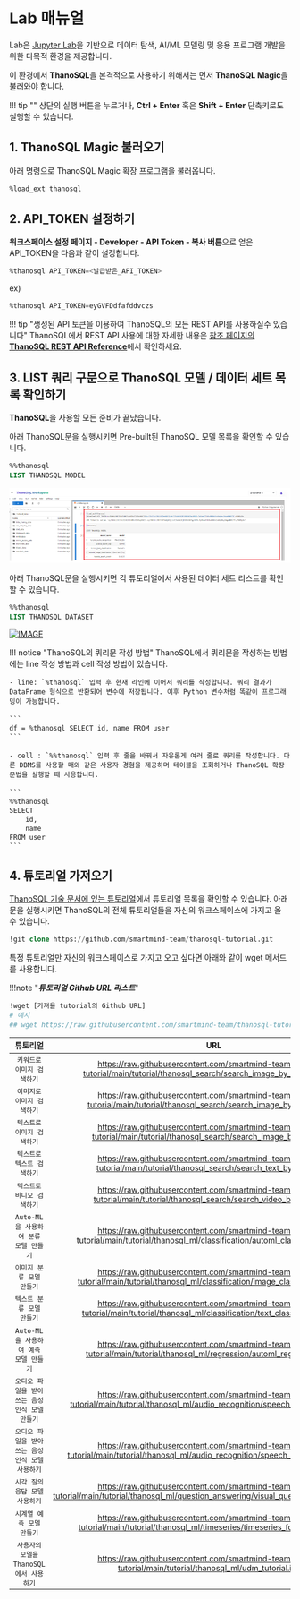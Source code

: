 # __Lab 매뉴얼__

Lab은 [Jupyter Lab](https://github.com/jupyterlab/jupyterlab)을 기반으로 데이터 탐색, AI/ML 모델링 및 응용 프로그램 개발을 위한 다목적 환경을 제공합니다.

이 환경에서 **ThanoSQL**을 본격적으로 사용하기 위해서는 먼저 **ThanoSQL Magic**을 불러와야 합니다.

!!! tip ""
    상단의 실행 버튼을 누르거나, **Ctrl + Enter** 혹은 **Shift + Enter** 단축키로도 실행할 수 있습니다.

## __1. ThanoSQL Magic 불러오기__

아래 명령으로 ThanoSQL Magic 확장 프로그램을 불러옵니다.

```sql
%load_ext thanosql
```
## __2. API_TOKEN 설정하기__

**워크스페이스 설정 페이지 - Developer - API Token - 복사 버튼**으로 얻은  API_TOKEN을 다음과 같이 설정합니다.


```sql
%thanosql API_TOKEN=<발급받은_API_TOKEN>
```

ex)

```sql
%thanosql API_TOKEN=eyGVFDdfafddvczs
```

!!! tip "생성된 API 토큰을 이용하여 ThanoSQL의 모든 REST API를 사용하실수 있습니다"
    ThanoSQL에서 REST API 사용에 대한 자세한 내용은 [참조 페이지의 __ThanoSQL REST API Reference__](../../../../how-to_guides/reference/#rest-api)에서 확인하세요.



## __3. LIST 쿼리 구문으로 ThanoSQL 모델 / 데이터 세트 목록 확인하기__

**ThanoSQL**을 사용할 모든 준비가 끝났습니다.

아래 ThanoSQL문을 실행시키면 Pre-built된 ThanoSQL 모델 목록을 확인할 수 있습니다.

```sql
%%thanosql
LIST THANOSQL MODEL
```

[![IMAGE](../../../../img/getting_started/img8.png)](../../../../img/getting_started/img8.png)

아래 ThanoSQL문을 실행시키면 각 튜토리얼에서 사용된 데이터 세트 리스트를 확인할 수 있습니다.

```sql
%%thanosql
LIST THANOSQL DATASET
```

[![IMAGE](../../../../img/getting_started/img9.png)](../../../../img/getting_started/img9.png)

!!! notice "ThanoSQL의 쿼리문 작성 방법"
    ThanoSQL에서 쿼리문을 작성하는 방법에는 line 작성 방법과 cell 작성 방법이 있습니다.  

    - line: `%thanosql` 입력 후 현재 라인에 이어서 쿼리를 작성합니다. 쿼리 결과가 DataFrame 형식으로 반환되어 변수에 저장됩니다. 이후 Python 변수처럼 똑같이 프로그래밍이 가능합니다.

    ```
    df = %thanosql SELECT id, name FROM user
    ```

    - cell : `%%thanosql` 입력 후 줄을 바꿔서 자유롭게 여러 줄로 쿼리를 작성합니다. 다른 DBMS를 사용할 때와 같은 사용자 경험을 제공하며 테이블을 조회하거나 ThanoSQL 확장 문법을 실행할 때 사용합니다.

    ```
    %%thanosql
    SELECT
        id,
        name
    FROM user
    ```


## __4. 튜토리얼 가져오기__

[ThanoSQL 기술 문서에 있는 튜토리얼](../../../../tutorials/algorithm_list/)에서 튜토리얼 목록을 확인할 수 있습니다. 
아래 문을 실행시키면 ThanoSQL의 전체 튜토리얼들을 자신의 워크스페이스에 가지고 올 수 있습니다. 

```sql
!git clone https://github.com/smartmind-team/thanosql-tutorial.git
```

특정 튜토리얼만 자신의 워크스페이스로 가지고 오고 싶다면 아래와 같이 wget 메서드를 사용합니다.

!!!note "___튜토리얼 Github URL 리스트___"

```python
!wget [가져올 tutorial의 Github URL]
# 예시 
## wget https://raw.githubusercontent.com/smartmind-team/thanosql-tutorial/main/tutorial/thanosql_search/search_image_by_keyword.ipynb
```

| 튜토리얼      | URL                          |
| :---------: | :----------------------------------: |
| `키워드로 이미지 검색하기`       | https://raw.githubusercontent.com/smartmind-team/thanosql-tutorial/main/tutorial/thanosql_search/search_image_by_keyword.ipynb |
| `이미지로 이미지 검색하기`       | https://raw.githubusercontent.com/smartmind-team/thanosql-tutorial/main/tutorial/thanosql_search/search_image_by_image.ipynb  |
| `텍스트로 이미지 검색하기`    | https://raw.githubusercontent.com/smartmind-team/thanosql-tutorial/main/tutorial/thanosql_search/search_image_by_text.ipynb |
| `텍스트로 텍스트 검색하기`    | https://raw.githubusercontent.com/smartmind-team/thanosql-tutorial/main/tutorial/thanosql_search/search_text_by_text.ipynb |
| `텍스트로 비디오 검색하기`    | https://raw.githubusercontent.com/smartmind-team/thanosql-tutorial/main/tutorial/thanosql_search/search_video_by_text.ipynb |
| `Auto-ML을 사용하여 분류 모델 만들기`    | https://raw.githubusercontent.com/smartmind-team/thanosql-tutorial/main/tutorial/thanosql_ml/classification/automl_classification.ipynb |
| `이미지 분류 모델 만들기`    | https://raw.githubusercontent.com/smartmind-team/thanosql-tutorial/main/tutorial/thanosql_ml/classification/image_classification.ipynb |
| `텍스트 분류 모델 만들기`    | https://raw.githubusercontent.com/smartmind-team/thanosql-tutorial/main/tutorial/thanosql_ml/classification/text_classification.ipynb |
| `Auto-ML을 사용하여 예측 모델 만들기`    | https://raw.githubusercontent.com/smartmind-team/thanosql-tutorial/main/tutorial/thanosql_ml/regression/automl_regression.ipynb |
| `오디오 파일을 받아쓰는 음성 인식 모델 만들기`    | https://raw.githubusercontent.com/smartmind-team/thanosql-tutorial/main/tutorial/thanosql_ml/audio_recognition/speech_recognition.ipynb |
| `오디오 파일을 받아쓰는 음성 인식 모델 사용하기`    | https://raw.githubusercontent.com/smartmind-team/thanosql-tutorial/main/tutorial/thanosql_ml/audio_recognition/speech_recognition2.ipynb |
| `시각 질의 응답 모델 사용하기`    | https://raw.githubusercontent.com/smartmind-team/thanosql-tutorial/main/tutorial/thanosql_ml/question_answering/visual_question_answering.ipynb |
| `시계열 예측 모델 만들기`| https://raw.githubusercontent.com/smartmind-team/thanosql-tutorial/main/tutorial/thanosql_ml/timeseries/timeseries_forecasting.ipynb |
| `사용자의 모델을 ThanoSQL에서 사용하기`| https://raw.githubusercontent.com/smartmind-team/thanosql-tutorial/main/tutorial/thanosql_ml/udm_tutorial.ipynb |


